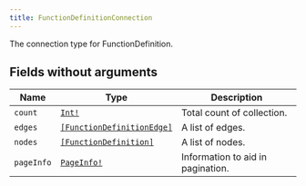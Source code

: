 ```yaml
---
title: FunctionDefinitionConnection
---
```


The connection type for FunctionDefinition.

## Fields without arguments

| Name | Type | Description |
|------|------|-------------|
| `count` | [`Int!`](../scalar/int.md) | Total count of collection. |
| `edges` | [`[FunctionDefinitionEdge]`](../object/functiondefinitionedge.md) | A list of edges. |
| `nodes` | [`[FunctionDefinition]`](../object/functiondefinition.md) | A list of nodes. |
| `pageInfo` | [`PageInfo!`](../object/pageinfo.md) | Information to aid in pagination. |

